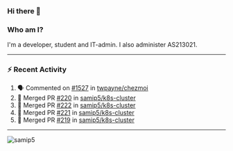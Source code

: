 ### Hi there 👋

### Who am I?
I'm a developer, student and IT-admin. I also administer AS213021.

---
### :zap: Recent Activity
<!--START_SECTION:activity-->
1. 🗣 Commented on [#1527](https://github.com/twpayne/chezmoi/issues/1527) in [twpayne/chezmoi](https://github.com/twpayne/chezmoi)
2. 🎉 Merged PR [#220](https://github.com/samip5/k8s-cluster/pull/220) in [samip5/k8s-cluster](https://github.com/samip5/k8s-cluster)
3. 🎉 Merged PR [#222](https://github.com/samip5/k8s-cluster/pull/222) in [samip5/k8s-cluster](https://github.com/samip5/k8s-cluster)
4. 🎉 Merged PR [#221](https://github.com/samip5/k8s-cluster/pull/221) in [samip5/k8s-cluster](https://github.com/samip5/k8s-cluster)
5. 🎉 Merged PR [#219](https://github.com/samip5/k8s-cluster/pull/219) in [samip5/k8s-cluster](https://github.com/samip5/k8s-cluster)
<!--END_SECTION:activity-->
---

<img align="center" src="https://github-readme-stats.vercel.app/api?username=samip5&show_icons=true" alt="samip5" />

